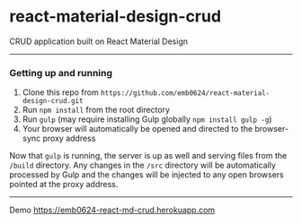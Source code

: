 react-material-design-crud
============

CRUD application built on React Material Design

---

### Getting up and running

1. Clone this repo from `https://github.com/emb0624/react-material-design-crud.git`
2. Run `npm install` from the root directory
3. Run `gulp` (may require installing Gulp globally `npm install gulp -g`)
4. Your browser will automatically be opened and directed to the browser-sync proxy address

Now that `gulp` is running, the server is up as well and serving files from the `/build` directory. Any changes in the `/src` directory will be automatically processed by Gulp and the changes will be injected to any open browsers pointed at the proxy address.

---

Demo https://emb0624-react-md-crud.herokuapp.com
